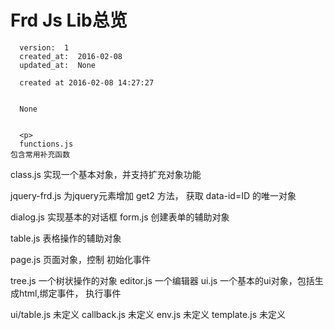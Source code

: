 
  # Frd Js Lib总览

      version:  1
      created_at:  2016-02-08
      updated_at:  None

      created at 2016-02-08 14:27:27 


      None


      <p>
      functions.js  
	包含常用补充函数

class.js
	实现一个基本对象，并支持扩充对象功能

jquery-frd.js
	为jquery元素增加 get2 方法， 获取  data-id=ID 的唯一对象

dialog.js
	实现基本的对话框
form.js
	创建表单的辅助对象

table.js
	表格操作的辅助对象

page.js
	页面对象，控制 初始化事件

tree.js
	一个树状操作的对象
editor.js
	一个编辑器
ui.js
	一个基本的ui对象，包括生成html,绑定事件， 执行事件


ui/table.js 
	未定义
callback.js
	未定义
env.js
	未定义
template.js
	未定义
      </p>

  